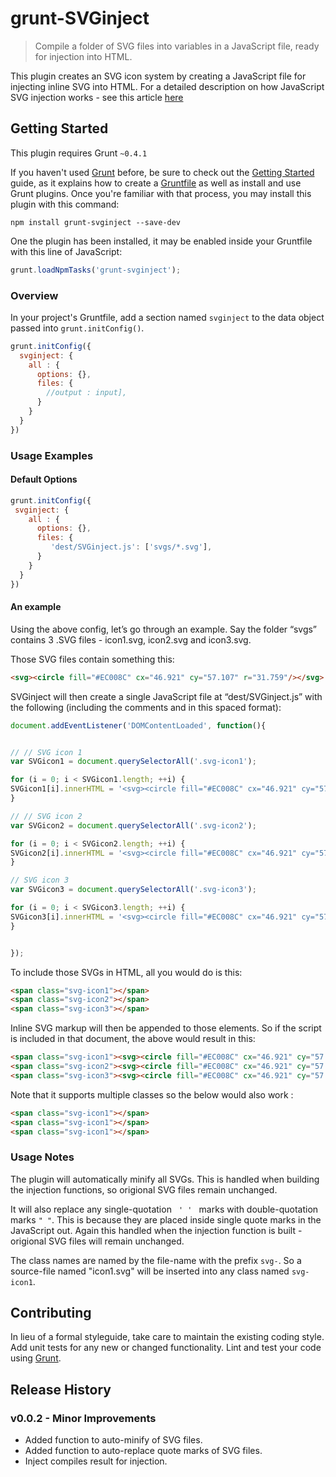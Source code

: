 # grunt-SVGinject

> Compile a folder of SVG files into variables in a JavaScript file, ready for injection into HTML.

This plugin creates an SVG icon system by creating a JavaScript file for injecting inline SVG into HTML. For a detailed description on how JavaScript SVG injection works - see this article [here](http://www.pencilscoop.com/2014/04/injecting-svg-with-javascript/) 

## Getting Started
This plugin requires Grunt `~0.4.1`

If you haven't used [Grunt](http://gruntjs.com/) before, be sure to check out the [Getting Started](http://gruntjs.com/getting-started) guide, as it explains how to create a [Gruntfile](http://gruntjs.com/sample-gruntfile) as well as install and use Grunt plugins. Once you're familiar with that process, you may install this plugin with this command:

```shell
npm install grunt-svginject --save-dev
```

One the plugin has been installed, it may be enabled inside your Gruntfile with this line of JavaScript:

```js
grunt.loadNpmTasks('grunt-svginject');
```

### Overview
In your project's Gruntfile, add a section named `svginject` to the data object passed into `grunt.initConfig()`.

```js
grunt.initConfig({
  svginject: {
    all : {
      options: {},
      files: {
        //output : input],
      }
    }
  }
})
```

### Usage Examples

#### Default Options

```js
grunt.initConfig({
 svginject: {
    all : {
      options: {},
      files: {
         'dest/SVGinject.js': ['svgs/*.svg'],
      }
    }
  }
})
```
#### An example

Using the above config, let’s go through an example. Say the folder “svgs” contains 3 .SVG files - icon1.svg, icon2.svg and icon3.svg.

Those SVG files contain something this:
```html
<svg><circle fill="#EC008C" cx="46.921" cy="57.107" r="31.759"/></svg>
```
SVGinject will then create a single JavaScript file at “dest/SVGinject.js” with the following (including the comments and in this spaced format):

```js
document.addEventListener('DOMContentLoaded', function(){


// // SVG icon 1
var SVGicon1 = document.querySelectorAll('.svg-icon1');

for (i = 0; i < SVGicon1.length; ++i) {
SVGicon1[i].innerHTML = '<svg><circle fill="#EC008C" cx="46.921" cy="57.107" r="31.759"/></svg>';
}

// // SVG icon 2
var SVGicon2 = document.querySelectorAll('.svg-icon2');

for (i = 0; i < SVGicon2.length; ++i) {
SVGicon2[i].innerHTML = '<svg><circle fill="#EC008C" cx="46.921" cy="57.107" r="31.759"/></svg>';
}

// SVG icon 3
var SVGicon3 = document.querySelectorAll('.svg-icon3');

for (i = 0; i < SVGicon3.length; ++i) {
SVGicon3[i].innerHTML = '<svg><circle fill="#EC008C" cx="46.921" cy="57.107" r="31.759"/></svg>';
}


});
```

To include those SVGs in HTML, all you would do is this:

```html
<span class="svg-icon1"></span>
<span class="svg-icon2"></span>
<span class="svg-icon3"></span>
```

Inline SVG markup will then be appended to those elements. So if the script is included in that document, the above would result in this:

```html
<span class="svg-icon1"><svg><circle fill="#EC008C" cx="46.921" cy="57.107" r="31.759"/></svg></span>
<span class="svg-icon2"><svg><circle fill="#EC008C" cx="46.921" cy="57.107" r="31.759"/></svg></span>
<span class="svg-icon3"><svg><circle fill="#EC008C" cx="46.921" cy="57.107" r="31.759"/></svg></span>
```

Note that it supports multiple classes so the below would also work :

```html
<span class="svg-icon1"></span>
<span class="svg-icon1"></span>
<span class="svg-icon1"></span>

```


### Usage Notes

The plugin will automatically minify all SVGs. This is handled when building the injection functions, so origional SVG files remain unchanged.

It will also replace any single-quotation <code> ' ' </code> marks with double-quotation marks <code>" "</code>. This is because they are placed inside single quote marks in the JavaScript out. Again this handled when the injection function is built - origional SVG files will remain unchanged.

The class names are named by the file-name with the prefix <code>svg-</code>. So a source-file named "icon1.svg" will be inserted into any class named <code>svg-icon1</code>.

## Contributing
In lieu of a formal styleguide, take care to maintain the existing coding style. Add unit tests for any new or changed functionality. Lint and test your code using [Grunt](http://gruntjs.com/).

## Release History
### v0.0.2 - Minor Improvements

- Added function to auto-minify of SVG files.
- Added function to auto-replace quote marks of SVG files.
- Inject compiles result for injection.
